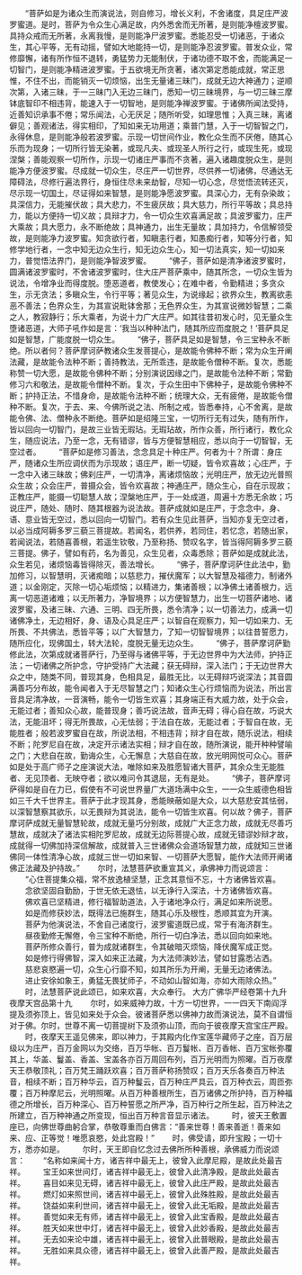 <!-- { "loadSidebar": true } -->
　　“菩萨如是为诸众生而演说法，则自修习，增长义利，不舍诸度，具足庄严波罗蜜道。是时，菩萨为令众生心满足故，内外悉舍而无所著，是则能净檀波罗蜜。具持众戒而无所著，永离我慢，是则能净尸波罗蜜。悉能忍受一切诸恶，于诸众生，其心平等，无有动摇，譬如大地能持一切，是则能净忍波罗蜜。普发众业，常修靡懈，诸有所作恒不退转，勇猛势力无能制伏，于诸功德不取不舍，而能满足一切智门，是则能净精进波罗蜜。于五欲境无所贪著，诸次第定悉能成就，常正思惟，不住不出，而能销灭一切烦恼，出生无量诸三昧门，成就无边大神通力；逆顺次第，入诸三昧，于一三昧门入无边三昧门，悉知一切三昧境界，与一切三昧三摩钵底智印不相违背，能速入于一切智地，是则能净禅波罗蜜。于诸佛所闻法受持，近善知识承事不倦；常乐闻法，心无厌足；随所听受，如理思惟；入真三昧，离诸僻见；善观诸法，得实相印，了知如来无功用道；乘普门慧，入于一切智智之门，永得休息，是则能净般若波罗蜜。示现一切世间作业，教化众生而不厌倦，随其心乐而为现身；一切所行皆无染著，或现凡夫、或现圣人所行之行，或现生死，或现涅槃；善能观察一切所作，示现一切诸庄严事而不贪著，遍入诸趣度脱众生，是则能净方便波罗蜜。尽成就一切众生，尽庄严一切世界，尽供养一切诸佛，尽通达无障碍法，尽修行遍法界行，身恒住尽未来劫智，尽知一切心念，尽觉悟流转还灭，尽示现一切国土，尽证得如来智慧，是则能净愿波罗蜜。具深心力，无有杂染故；具深信力，无能摧伏故；具大悲力，不生疲厌故；具大慈力，所行平等故；具总持力，能以方便持一切义故；具辩才力，令一切众生欢喜满足故；具波罗蜜力，庄严大乘故；具大愿力，永不断绝故；具神通力，出生无量故；具加持力，令信解领受故，是则能净力波罗蜜。知贪欲行者，知瞋恚行者，知愚痴行者，知等分行者，知修学地行者，一念中知无边众生行，知无边众生心，知一切法真实，知一切如来力，普觉悟法界门，是则能净智波罗蜜。
　　“佛子，菩萨如是清净诸波罗蜜时，圆满诸波罗蜜时，不舍诸波罗蜜时，住大庄严菩萨乘中，随其所念，一切众生皆为说法，令增净业而得度脱。堕恶道者，教使发心；在难中者，令勤精进；多贪众生，示无贪法；多瞋众生，令行平等；著见众生，为说缘起；欲界众生，教离欲恚恶不善法；色界众生，为其宣说毗钵舍那；无色界众生，为其宣说微妙智慧；二乘之人，教寂静行；乐大乘者，为说十力广大庄严。如其往昔初发心时，见无量众生堕诸恶道，大师子吼作如是言：‘我当以种种法门，随其所应而度脱之！’菩萨具足如是智慧，广能度脱一切众生。
　　“佛子，菩萨具足如是智慧，令三宝种永不断绝。所以者何？菩萨摩诃萨教诸众生发菩提心，是故能令佛种不断；常为众生开阐法藏，是故能令法种不断；善持教法，无所乖违，是故能令僧种不断。复次，悉能称赞一切大愿，是故能令佛种不断；分别演说因缘之门，是故能令法种不断；常勤修习六和敬法，是故能令僧种不断。复次，于众生田中下佛种子，是故能令佛种不断；护持正法，不惜身命，是故能令法种不断；统理大众，无有疲倦，是故能令僧种不断。复次，于去、来、今佛所说之法、所制之戒，皆悉奉持，心不舍离，是故能令佛、法、僧种永不断绝。菩萨如是绍隆三宝，一切所行无有过失，随有所作，皆以回向一切智门，是故三业皆无瑕玷。无瑕玷故，所作众善，所行诸行，教化众生，随应说法，乃至一念，无有错谬，皆与方便智慧相应，悉以向于一切智智，无空过者。
　　“菩萨如是修习善法，念念具足十种庄严。何者为十？所谓：身庄严，随诸众生所应调伏而为示现故；语庄严，断一切疑，皆令欢喜故；心庄严，于一念中入诸三昧故；佛刹庄严，一切清净，离诸烦恼故；光明庄严，放无边光普照众生故；众会庄严，普摄众会，皆令欢喜故；神通庄严，随众生心，自在示现故；正教庄严，能摄一切聪慧人故；涅槃地庄严，于一处成道，周遍十方悉无余故；巧说庄严，随处、随时、随其根器为说法故。菩萨成就如是庄严，于念念中，身、语、意业皆无空过，悉以回向一切智门。若有众生见此菩萨，当知亦复无空过者，以必当成阿耨多罗三藐三菩提故。若闻名，若供养，若同住，若忆念，若随出家，若闻说法，若随喜善根，若遥生钦敬，乃至称扬、赞叹名字，皆当得阿耨多罗三藐三菩提。佛子，譬如有药，名为善见，众生见者，众毒悉除；菩萨如是成就此法，众生若见，诸烦恼毒皆得除灭，善法增长。
　　“佛子，菩萨摩诃萨住此法中，勤加修习，以智慧明，灭诸痴暗；以慈悲力，摧伏魔军；以大智慧及福德力，制诸外道；以金刚定，灭除一切心垢烦恼；以精进力，集诸善根；以净佛土诸善根力，远离一切恶道诸难；以无所著力，净智境界；以方便智慧力，出生一切菩萨诸地、诸波罗蜜，及诸三昧、六通、三明、四无所畏，悉令清净；以一切善法力，成满一切诸佛净土，无边相好，身、语及心具足庄严；以智自在观察力，知一切如来力、无所畏、不共佛法，悉皆平等；以广大智慧力，了知一切智智境界；以往昔誓愿力，随所应化，现佛国土，转大法轮，度脱无量无边众生。
　　“佛子，菩萨摩诃萨勤修此法，次第成就诸菩萨行，乃至得与诸佛平等，于无边世界中为大法师，护持正法；一切诸佛之所护念，守护受持广大法藏；获无碍辩，深入法门；于无边世界大众之中，随类不同，普现其身，色相具足，最胜无比，以无碍辩巧说深法；其音圆满善巧分布故，能令闻者入于无尽智慧之门；知诸众生心行烦恼而为说法，所出言音具足清净故，一音演畅，能令一切皆生欢喜；其身端正有大威力故，处于众会，无能过者；善知众心故，能普现身；善巧说法故，音声无碍；得心自在故，巧说大法，无能沮坏；得无所畏故，心无怯弱；于法自在故，无能过者；于智自在故，无能胜者；般若波罗蜜自在故，所说法相，不相违背；辩才自在故，随乐说法，相续不断；陀罗尼自在故，决定开示诸法实相；辩才自在故，随所演说，能开种种譬喻之门；大悲自在故，勤诲众生，心无懈息；大慈自在故，放光明网悦可众心。菩萨如是处于高广师子之座演说大法，唯除如来及胜愿智诸大菩萨，其余众生无能胜者、无见顶者、无映夺者；欲以难问令其退屈，无有是处。
　　“佛子，菩萨摩诃萨得如是自在力已，假使有不可说世界量广大道场满中众生，一一众生威德色相皆如三千大千世界主。菩萨于此才现其身，悉能映蔽如是大众，以大慈悲安其怯弱，以深智慧察其欲乐，以无畏辩为其说法，能令一切皆生欢喜。何以故？佛子，菩萨摩诃萨成就无量智慧轮故，成就无量巧分别故，成就广大正念力故，成就无尽善巧慧故，成就决了诸法实相陀罗尼故，成就无边际菩提心故，成就无错谬妙辩才故，成就得一切佛加持深信解故，成就普入三世诸佛众会道场智慧力故，成就知三世诸佛同一体性清净心故，成就三世一切如来智、一切菩萨大愿智，能作大法师开阐诸佛正法藏及护持故。”
　　尔时，法慧菩萨欲重宣其义，承佛神力而说颂言：
　　“心住菩提集众福，常不放逸植坚慧，正念其意恒不忘，十方诸佛皆欢喜。
　　念欲坚固自勤励，于世无依无退怯，以无诤行入深法，十方诸佛皆欢喜。
　　佛欢喜已坚精进，修行福智助道法，入于诸地净众行，满足如来所说愿。
　　如是而修获妙法，既得法已施群生，随其心乐及根性，悉顺其宜为开演。
　　菩萨为他演说法，不舍自己诸度行，波罗蜜道既已成，常于有海济群生。
　　昼夜勤修无懈倦，令三宝种不断绝，所行一切白净法，悉以回向如来地。
　　菩萨所修众善行，普为成就诸群生，令其破暗灭烦恼，降伏魔军成正觉。
　　如是修行得佛智，深入如来正法藏，为大法师演妙法，譬如甘露悉沾洒。
　　慈悲哀愍遍一切，众生心行靡不知，如其所乐为开阐，无量无边诸佛法。
　　进止安徐如象王，勇猛无畏犹师子，不动如山智如海，亦如大雨除众热。”
　　时，法慧菩萨说此颂已，如来欢喜，大众奉行。
大方广佛华严经卷第十九升夜摩天宫品第十九
　　尔时，如来威神力故，十方一切世界，一一四天下南阎浮提及须弥顶上，皆见如来处于众会。彼诸菩萨悉以佛神力故而演说法，莫不自谓恒对于佛。尔时，世尊不离一切菩提树下及须弥山顶，而向于彼夜摩天宫宝庄严殿。
　　时，夜摩天王遥见佛来，即以神力，于其殿内化作宝莲华藏师子之座，百万层级以为庄严，百万金网以为交络，百万华帐、百万鬘帐、百万香帐、百万宝帐弥覆其上，华盖、鬘盖、香盖、宝盖各亦百万周回布列，百万光明而为照曜。百万夜摩天王恭敬顶礼；百万梵王踊跃欢喜；百万菩萨称扬赞叹；百万天乐各奏百万种法音，相续不断；百万种华云，百万种鬘云，百万种庄严具云，百万种衣云，周匝弥覆；百万种摩尼云，光明照曜。从百万种善根所生，百万诸佛之所护持，百万种福德之所增长，百万种深心、百万种誓愿之所严净，百万种行之所生起，百万种法之所建立，百万种神通之所变现，恒出百万种言音显示诸法。
　　时，彼天王敷置座已，向佛世尊曲躬合掌，恭敬尊重而白佛言：“善来世尊！善来善逝！善来如来、应、正等觉！唯愿哀愍，处此宫殿！”
　　时，佛受请，即升宝殿；一切十方，悉亦如是。
　　尔时，天王即自忆念过去佛所所种善根，承佛威力而说颂言：
　　“名称如来闻十方，诸吉祥中最无上，彼曾入此摩尼殿，是故此处最吉祥。
　　宝王如来世间灯，诸吉祥中最无上，彼曾入此清净殿，是故此处最吉祥。
　　喜目如来见无碍，诸吉祥中最无上，彼曾入此庄严殿，是故此处最吉祥。
　　燃灯如来照世间，诸吉祥中最无上，彼曾入此殊胜殿，是故此处最吉祥。
　　饶益如来利世间，诸吉祥中最无上，彼曾入此无垢殿，是故此处最吉祥。
　　善觉如来无有师，诸吉祥中最无上，彼曾入此宝香殿，是故此处最吉祥。
　　胜天如来世中灯，诸吉祥中最无上，彼曾入此妙香殿，是故此处最吉祥。
　　无去如来论中雄，诸吉祥中最无上，彼曾入此普眼殿，是故此处最吉祥。
　　无胜如来具众德，诸吉祥中最无上，彼曾入此善严殿，是故此处最吉祥。
